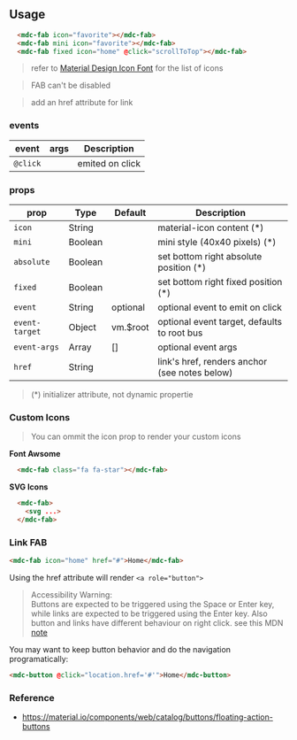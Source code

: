 ## Usage

```html
  <mdc-fab icon="favorite"></mdc-fab>
  <mdc-fab mini icon="favorite"></mdc-fab>
  <mdc-fab fixed icon="home" @click="scrollToTop"></mdc-fab>
```

> refer to [Material Design Icon Font](https://material.io/icons/) for the list of icons 

> FAB can't be disabled 

> add an href attribute for link


### events

| event | args | Description |
|-------|------|-------------|
|`@click`||emited on click |


### props

| prop | Type | Default | Description |
|-------|------|---------|-------------|
|`icon`|String || material-icon content (*)|
|`mini`|Boolean|| mini style (40x40 pixels) (*)|
|`absolute`| Boolean|| set bottom right absolute position (*)|
|`fixed`| Boolean|| set bottom right fixed position (*)|
|`event`|String| optional | optional event to emit on click  |
|`event-target`|Object| vm.$root | optional event target, defaults to root bus |
|`event-args`|Array| [] | optional event args |
|`href`|String|| link's href, renders anchor (see notes below) | 


> (*) initializer attribute, not dynamic propertie


### Custom Icons

> You can ommit the icon prop to render your custom icons 

**Font Awsome**

```html
  <mdc-fab class="fa fa-star"></mdc-fab>
```


**SVG Icons**

```html
  <mdc-fab> 
    <svg ...> 
  </mdc-fab>
```

### Link FAB

```html
<mdc-fab icon="home" href="#">Home</mdc-fab>
```

Using the href attribute will render `<a role="button">`

> Accessibility Warning:  
> Buttons are expected to be triggered using the Space or Enter key, 
> while links are expected to be triggered using the Enter key. 
> Also button and links have different behaviour on right click.
> see this MDN [note](https://developer.mozilla.org/en-US/docs/Web/Accessibility/ARIA/ARIA_Techniques/Using_the_button_role#Keyboard_and_focus)

You may want to keep button behavior and do the navigation programatically:

```html
<mdc-button @click="location.href='#'">Home</mdc-button>
``` 



### Reference
- <https://material.io/components/web/catalog/buttons/floating-action-buttons>